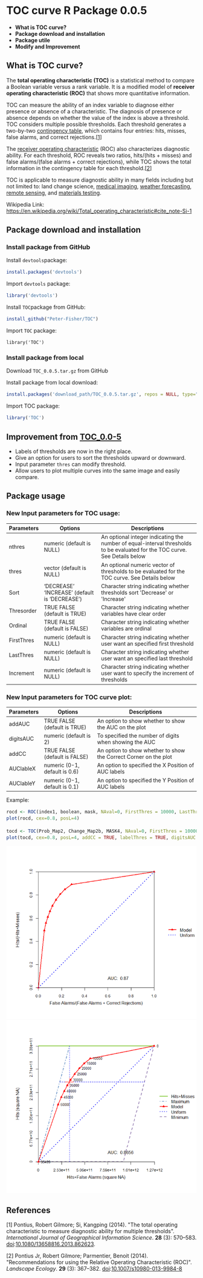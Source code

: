 # TOC curve R Package 0.0.5

* **What is TOC curve?** 
* **Package download and installation**
* **Package utile**
* **Modify and Improvement**  

## What is TOC curve?

The **total operating characteristic (TOC)** is a statistical method to compare a Boolean variable versus a rank variable. It is a modified model of **receiver operating characteristic (ROC)** that shows more quantitative information.

TOC can measure the ability of an index variable to diagnose either presence or absence of a characteristic. The diagnosis of presence or absence depends on whether the value of the index is above a threshold. TOC considers multiple possible thresholds. Each threshold generates a two-by-two [contingency table](https://en.wikipedia.org/wiki/Contingency_table), which contains four entries: hits, misses, false alarms, and correct rejections.[[1\]](https://doi.org/10.1080%2F13658816.2013.862623)

The [receiver operating characteristic](https://en.wikipedia.org/wiki/Receiver_operating_characteristic) (ROC) also characterizes diagnostic ability. For each threshold, ROC reveals two ratios, hits/(hits + misses) and false alarms/(false alarms + correct rejections), while TOC shows the total information in the contingency table for each threshold.[[2\]](https://doi.org/10.1007%2Fs10980-013-9984-8) 

TOC is applicable to measure diagnostic ability in many fields including but not limited to: land change science, [medical imaging](https://en.wikipedia.org/wiki/Medical_imaging), [weather forecasting](https://en.wikipedia.org/wiki/Weather_forecasting), [remote sensing](https://en.wikipedia.org/wiki/Remote_sensing), and [materials testing](https://en.wikipedia.org/wiki/Materials_testing).

Wikipedia Link: https://en.wikipedia.org/wiki/Total_operating_characteristic#cite_note-Si-1

## Package download and installation

### Install package from GitHub

Install `devtools`package:

```R
install.packages('devtools')
```

Import `devtools` package:

```R
library('devtools')
```

Install `TOC`package from GitHub:

```R
install_github("Peter-Fisher/TOC")
```

Import `TOC` package:

```
library('TOC')
```

### Install package from local

Download `TOC_0.0.5.tar.gz` from GitHub

Install package from local download:

```R
install.packages('download_path/TOC_0.0.5.tar.gz', repos = NULL, type="source")
```

Import TOC package:

```R
library('TOC')
```

## Improvement from  [TOC_0.0-5](https://cran.r-project.org/web/packages/TOC/index.html)

- Labels of thresholds are now in the right place. 
- Give an option for users to sort the thresholds upward or downward.
- Input parameter `thres` can modify threshold.
- Allow users to plot multiple curves into the same image and easily compare.

## Package usage

### New Input parameters for TOC usage:

| Parameters | Options                                       | Descriptions                                                 |
| ---------- | --------------------------------------------- | ------------------------------------------------------------ |
| nthres     | numeric (default is NULL)                     | An optional integer indicating the number of equal-interval thresholds to be evaluated for the TOC curve. See Details below |
| thres      | vector (default is NULL)                      | An optional numeric vector of thresholds to be evaluated for the TOC curve. See Details below |
| Sort       | ‘DECREASE’ ‘INCREASE’ (default is ‘DECREASE’) | Character string indicating whether thresholds sort 'Decrease' or 'Increase' |
| Thresorder | TRUE FALSE (default is TRUE)                  | Character string indicating whether variables have clear order |
| Ordinal    | TRUE FALSE (default is FALSE)                 | Character string indicating whether variables are ordinal    |
| FirstThres | numeric (default is NULL)                     | Character string indicating whether user want an specified first threshold |
| LastThres  | numeric (default is NULL)                     | Character string indicating whether user want an specified last threshold |
| Increment  | numeric (default is NULL)                     | Character string indicating whether user want to specify the increment of thresholds |

### New Input parameters for TOC curve plot:

| Parameters | Options                       | Descriptions                                                 |
| ---------- | ----------------------------- | ------------------------------------------------------------ |
| addAUC     | TRUE FALSE (default is TRUE)  | An option to show whether to show the AUC on the plot        |
| digitsAUC  | numeric (default is 2)        | To specified the number of digits when showing the AUC       |
| addCC      | TRUE FALSE (default is FALSE) | An option to show whether to show the Correct Corner on the plot |
| AUClableX  | numeric (0-1, default is 0.6) | An option to specified the X Position of AUC labels          |
| AUClableY  | numeric (0-1, default is 0.1) | An option to specified the Y Position of AUC labels          |



Example:

```R
rocd <- ROC(index1, boolean, mask, NAval=0, FirstThres = 10000, LastThres = 50000, Increment = 5000, sort='DECREASE')
plot(rocd, cex=0.8, posL=4)

tocd <- TOC(Prob_Map2, Change_Map2b, MASK4, NAval=0, FirstThres = 10000, LastThres = 50000, Increment = 5000, sort='DECREASE')
plot(tocd, cex=0.8, posL=4, addCC = TRUE, labelThres = TRUE, digitsAUC = 4)
```

<img src="imgs\ROC_Example1.png" alt="image-20201205221843174" style="zoom: 80%;" /><img src="imgs\TOC_Example1.png" alt="TOC_Example1" style="zoom: 80%;" />



## References

[1] Pontius, Robert Gilmore; Si, Kangping (2014). "The total operating characteristic to measure diagnostic ability for multiple thresholds". *International Journal of Geographical Information Science*. **28** (3): 570–583. [doi](https://en.wikipedia.org/wiki/Doi_(identifier)):[10.1080/13658816.2013.862623](https://doi.org/10.1080%2F13658816.2013.862623).

[2]  Pontius Jr, Robert Gilmore; Parmentier, Benoit (2014). "Recommendations for using the Relative Operating Characteristic (ROC)". *Landscape Ecology*. **29** (3): 367–382. [doi](https://en.wikipedia.org/wiki/Doi_(identifier)):[10.1007/s10980-013-9984-8](https://doi.org/10.1007%2Fs10980-013-9984-8)